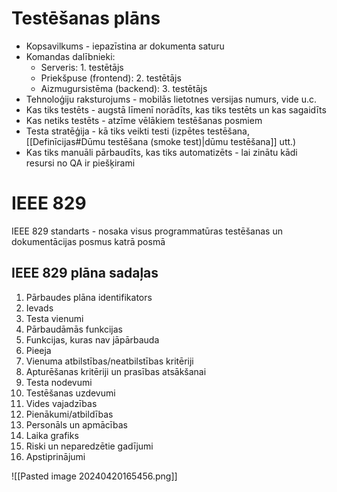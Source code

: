 # Testēšanas plāns
- Kopsavilkums - iepazīstina ar dokumenta saturu
- Komandas dalībnieki:
	- Serveris: 1. testētājs
	- Priekšpuse (frontend): 2. testētājs
	- Aizmugursistēma (backend): 3. testētājs
- Tehnoloģiju raksturojums - mobilās lietotnes versijas numurs, vide u.c.
- Kas tiks testēts - augstā līmenī norādīts, kas tiks testēts un kas sagaidīts
- Kas netiks testēts - atzīme vēlākiem testēšanas posmiem
- Testa stratēģija -  kā tiks veikti testi (izpētes testēšana, [[Definīcijas#Dūmu testēšana (smoke test)|dūmu testēšana]] utt.)
- Kas tiks manuāli pārbaudīts, kas tiks automatizēts - lai zinātu kādi resursi no QA ir piešķirami

# IEEE 829

IEEE 829 standarts - nosaka visus programmatūras testēšanas un dokumentācijas posmus katrā posmā

## IEEE 829 plāna sadaļas
1. Pārbaudes plāna identifikators
2. Ievads
3. Testa vienumi
4. Pārbaudāmās funkcijas
5. Funkcijas, kuras nav jāpārbauda
6. Pieeja
7. Vienuma atbilstības/neatbilstības kritēriji
8. Apturēšanas kritēriji un prasības atsākšanai
9. Testa nodevumi
10. Testēšanas uzdevumi
11. Vides vajadzības
12. Pienākumi/atbildības
13. Personāls un apmācības
14. Laika grafiks
15. Riski un neparedzētie gadījumi
16. Apstiprinājumi

![[Pasted image 20240420165456.png]]

